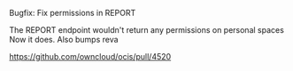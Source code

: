 Bugfix: Fix permissions in REPORT

The REPORT endpoint wouldn't return any permissions on personal spaces
Now it does. Also bumps reva

https://github.com/owncloud/ocis/pull/4520
